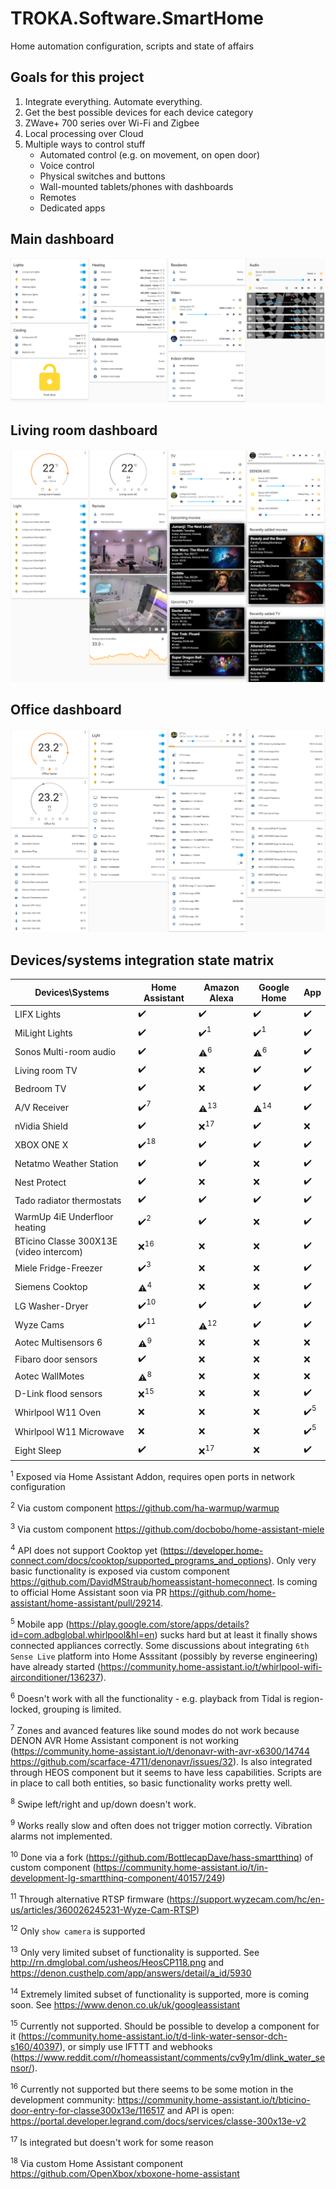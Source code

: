 # TROKA.Software.SmartHome
Home automation configuration, scripts and state of affairs


## Goals for this project

1. Integrate everything. Automate everything.
2. Get the best possible devices for each device category
3. ZWave+ 700 series over Wi-Fi and Zigbee
4. Local processing over Cloud
5. Multiple ways to control stuff
    - Automated control (e.g. on movement, on open door)
    - Voice control
    - Physical switches and buttons
    - Wall-mounted tablets/phones with dashboards
    - Remotes
    - Dedicated apps

## Main dashboard
![main dashboard](https://raw.githubusercontent.com/PawelTroka/TROKA.Software.SmartHome/master/screenshots/dashboard-main.png "Dashboard main")
## Living room dashboard
![Living room dashboard](https://raw.githubusercontent.com/PawelTroka/TROKA.Software.SmartHome/master/screenshots/dashboard-living-room.png "Dashboard main")
## Office dashboard
![office dashboard](https://raw.githubusercontent.com/PawelTroka/TROKA.Software.SmartHome/master/screenshots/dashboard-office.png "Office dashboard")


## Devices/systems integration state matrix

| Devices\Systems 	| Home Assistant 	| Amazon Alexa 	| Google Home 	| App 	|
|-----------------	|----------------	|--------------	|-------------	|--------------	|
| LIFX Lights     	|:heavy_check_mark:|:heavy_check_mark:|:heavy_check_mark:|:heavy_check_mark:|
| MiLight Lights   	|:heavy_check_mark:|:heavy_check_mark:<sup>1</sup>|:heavy_check_mark:<sup>1</sup>|:heavy_check_mark:|
| Sonos Multi-room audio|:heavy_check_mark:|:warning:<sup>6</sup>|:warning:<sup>6</sup>|:heavy_check_mark:|
| Living room TV|:heavy_check_mark:|:x:|:heavy_check_mark:|:heavy_check_mark:|
| Bedroom TV|:heavy_check_mark:|:x:|:heavy_check_mark:|:heavy_check_mark:|
| A/V Receiver|:heavy_check_mark:<sup>7</sup>|:warning:<sup>13</sup>|:warning:<sup>14</sup>|:heavy_check_mark:|
| nVidia Shield|:heavy_check_mark:|:x:<sup>17</sup>|:heavy_check_mark:|:x:|
| XBOX ONE X|:heavy_check_mark:<sup>18</sup>|:heavy_check_mark:|:heavy_check_mark:|:heavy_check_mark:|
| Netatmo Weather Station|:heavy_check_mark:|:heavy_check_mark:|:x:|:heavy_check_mark:|
| Nest Protect|:heavy_check_mark:|:x:|:x:|:heavy_check_mark:|
|Tado radiator thermostats|:heavy_check_mark:|:heavy_check_mark:|:heavy_check_mark:|:heavy_check_mark:|
|WarmUp 4iE Underfloor heating|:heavy_check_mark:<sup>2</sup>|:heavy_check_mark:|:x:|:heavy_check_mark:|
|BTicino Classe 300X13E (video intercom)|:x:<sup>16</sup>|:x:|:x:|:heavy_check_mark:|
|Miele Fridge-Freezer|:heavy_check_mark:<sup>3</sup>|:x:|:x:|:heavy_check_mark:|
|Siemens Cooktop|:warning:<sup>4</sup>|:x:|:x:|:heavy_check_mark:|
|LG Washer-Dryer|:heavy_check_mark:<sup>10</sup>|:heavy_check_mark:|:heavy_check_mark:|:heavy_check_mark:|
|Wyze Cams|:heavy_check_mark:<sup>11</sup>|:warning:<sup>12</sup>|:heavy_check_mark:|:heavy_check_mark:|
|Aotec Multisensors 6|:warning:<sup>9</sup>|:x:|:x:|:x:|
|Fibaro door sensors|:heavy_check_mark:|:x:|:x:|:x:|
|Aotec WallMotes|:warning:<sup>8</sup>|:x:|:x:|:x:|
|D-Link flood sensors|:x:<sup>15</sup>|:x:|:x:|:heavy_check_mark:|
|Whirlpool W11 Oven|:x:|:x:|:x:|:heavy_check_mark:<sup>5</sup>|
|Whirlpool W11 Microwave|:x:|:x:|:x:|:heavy_check_mark:<sup>5</sup>|
|Eight Sleep|:heavy_check_mark:|:x:<sup>17</sup>|:x:|:heavy_check_mark:|




<sup>1</sup> Exposed via Home Assistant Addon, requires open ports in network configuration


<sup>2</sup> Via custom component https://github.com/ha-warmup/warmup


<sup>3</sup> Via custom component https://github.com/docbobo/home-assistant-miele

<sup>4</sup> API does not support Cooktop yet (https://developer.home-connect.com/docs/cooktop/supported_programs_and_options). Only very basic functionality is exposed via custom component https://github.com/DavidMStraub/homeassistant-homeconnect. Is coming to official Home Assistant soon via PR https://github.com/home-assistant/home-assistant/pull/29214.

<sup>5</sup> Mobile app (https://play.google.com/store/apps/details?id=com.adbglobal.whirlpool&hl=en) sucks hard but at least it finally shows connected appliances correctly. Some discussions about integrating `6th Sense Live` platform into Home Asssitant (possibly by reverse engineering) have already started (https://community.home-assistant.io/t/whirlpool-wifi-airconditioner/136237).


<sup>6</sup> Doesn't work with all the functionality - e.g. playback from Tidal is region-locked, grouping is limited.

<sup>7</sup> Zones and avanced features like sound modes do not work because DENON AVR Home Assistant component is not working (https://community.home-assistant.io/t/denonavr-with-avr-x6300/14744 https://github.com/scarface-4711/denonavr/issues/32). Is also integrated through HEOS component but it seems to have less capabilities. Scripts are in place to call both entities, so basic functionality works pretty well.

<sup>8</sup> Swipe left/right and up/down doesn't work.

<sup>9</sup> Works really slow and often does not trigger motion correctly. Vibration alarms not implemented.


<sup>10</sup> Done via a fork (https://github.com/BottlecapDave/hass-smartthinq) of custom component (https://community.home-assistant.io/t/in-development-lg-smartthinq-component/40157/249)


<sup>11</sup> Through alternative RTSP firmware (https://support.wyzecam.com/hc/en-us/articles/360026245231-Wyze-Cam-RTSP)


<sup>12</sup> Only `show camera` is supported


<sup>13</sup> Only very limited subset of functionality is supported. See http://rn.dmglobal.com/usheos/HeosCP118.png and https://denon.custhelp.com/app/answers/detail/a_id/5930


<sup>14</sup> Extremely limited subset of functionality is supported, more is coming soon. See https://www.denon.co.uk/uk/googleassistant


<sup>15</sup> Currently not supported. Should be possible to develop a component for it (https://community.home-assistant.io/t/d-link-water-sensor-dch-s160/40397), or simply use IFTTT and webhooks (https://www.reddit.com/r/homeassistant/comments/cv9y1m/dlink_water_sensor/).

<sup>16</sup> Currently not supported but there seems to be some motion in the development community: https://community.home-assistant.io/t/bticino-door-entry-for-classe300x13e/116517 and API is open: https://portal.developer.legrand.com/docs/services/classe-300x13e-v2

<sup>17</sup> Is integrated but doesn't work for some reason

<sup>18</sup> Via custom Home Assistant component https://github.com/OpenXbox/xboxone-home-assistant
